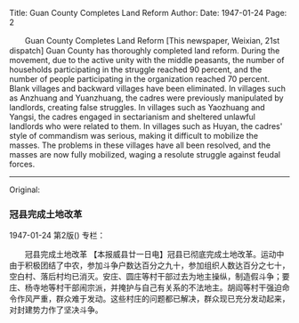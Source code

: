Title: Guan County Completes Land Reform
Author:
Date: 1947-01-24
Page: 2

　　Guan County Completes Land Reform
    [This newspaper, Weixian, 21st dispatch] Guan County has thoroughly completed land reform. During the movement, due to the active unity with the middle peasants, the number of households participating in the struggle reached 90 percent, and the number of people participating in the organization reached 70 percent. Blank villages and backward villages have been eliminated. In villages such as Anzhuang and Yuanzhuang, the cadres were previously manipulated by landlords, creating false struggles. In villages such as Yaozhuang and Yangsi, the cadres engaged in sectarianism and sheltered unlawful landlords who were related to them. In villages such as Huyan, the cadres' style of commandism was serious, making it difficult to mobilize the masses. The problems in these villages have all been resolved, and the masses are now fully mobilized, waging a resolute struggle against feudal forces.



<hr /> 

Original: 


### 冠县完成土地改革

1947-01-24
第2版()
专栏：

　　冠县完成土地改革
    【本报威县廿一日电】冠县已彻底完成土地改革。运动中由于积极团结了中农，参加斗争户数达百分之九十，参加组织人数达百分之七十，空白村、落后村均已消灭。安庄、圆庄等村干部过去为地主操纵，制造假斗争；要庄、杨寺地等村干部闹宗派，并掩护与自己有关系的不法地主。胡阎等村干强迫命令作风严重，群众难于发动。这些村庄的问题都已解决，群众现已充分发动起来，对封建势力作了坚决斗争。
